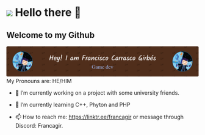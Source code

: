 # <img src ="https://i.giphy.com/media/v1.Y2lkPTc5MGI3NjExeGFqaWt1MjV0dHpjcmxjd3k3YXl2eG91NmF4eDV3MWx6dXBkN3FtaSZlcD12MV9pbnRlcm5hbF9naWZfYnlfaWQmY3Q9cw/kXixecGzl2gBlpO4SQ/giphy.gif" width="100"/> Hello there 👋
## Welcome to my Github
![Banner de Francagir](francagir_dev.png)
My Pronouns are: HE/HIM

- 🔭 I’m currently working on a project with some university friends.
- 🌱 I’m currently learning C++, Phyton and PHP

- 📫 How to reach me: https://linktr.ee/francagir or message through Discord: Francagir.